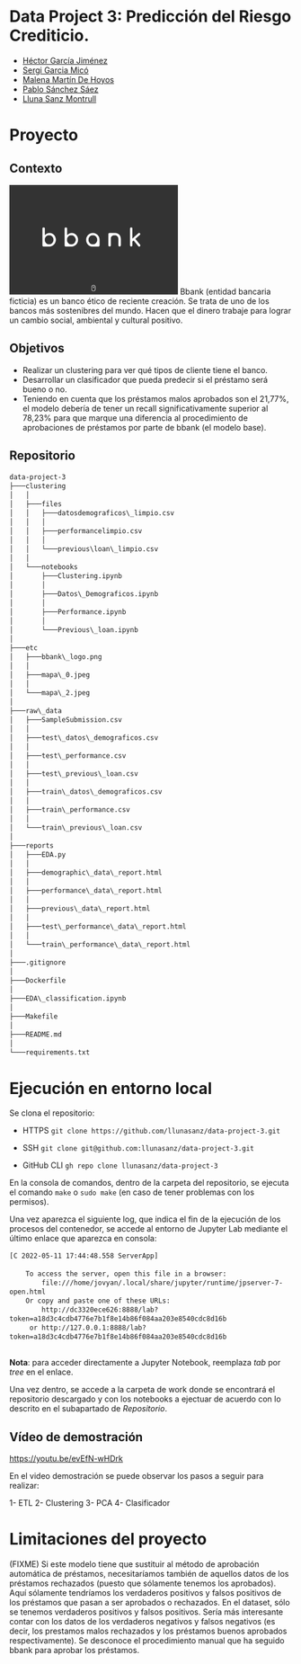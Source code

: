 # Data Project 3: Predicción del Riesgo Crediticio.

- [Héctor García Jiménez](https://www.linkedin.com/in/hhectorgarcia/)
- [Sergi Garcia Micó](https://www.linkedin.com/in/sergi-garcia-mic%C3%B3-6b4455161/)
- [Malena Martín De Hoyos](https://www.linkedin.com/in/malena-mart%C3%ADn-a027bb201/)
- [Pablo Sánchez Sáez](https://www.linkedin.com/in/pablo-s%C3%A1nchez-s%C3%A1ez/)
- [Lluna Sanz Montrull](https://www.linkedin.com/in/llunasmontrull/)

# Proyecto
## Contexto
<img src = "etc/bbank_logo.png" width="300">
Bbank (entidad bancaria ficticia) es un banco ético de reciente creación.
Se trata de uno de los bancos más sostenibres del mundo. Hacen que el dinero trabaje para lograr un cambio social, ambiental y cultural positivo.

## Objetivos

- Realizar un clustering para ver qué tipos de cliente tiene el banco.
- Desarrollar un clasificador que pueda predecir si el préstamo será bueno o no.
- Teniendo en cuenta que los préstamos malos aprobados son el 21,77%, el modelo debería de tener un recall significativamente superior al 78,23% para que marque una diferencia al procedimiento de aprobaciones de préstamos por parte de bbank (el modelo base).

## Repositorio

```
data-project-3
├───clustering
│   │
│   ├───files
│   │   ├───datosdemograficos\_limpio.csv
│   │   │
│   │   ├───performancelimpio.csv
│   │   │
│   │   └───previous\loan\_limpio.csv
│   │
│   └───notebooks
│       ├───Clustering.ipynb
│       │
│       ├───Datos\_Demograficos.ipynb
│       │
│       ├───Performance.ipynb
│       │
│       └───Previous\_loan.ipynb
│
├───etc
│   ├───bbank\_logo.png
│   │
│   ├───mapa\_0.jpeg
│   │
│   └───mapa\_2.jpeg
│
├───raw\_data
│   ├───SampleSubmission.csv
│   │
│   ├───test\_datos\_demograficos.csv
│   │
│   ├───test\_performance.csv
│   │
│   ├───test\_previous\_loan.csv
│   │
│   ├───train\_datos\_demograficos.csv
│   │
│   ├───train\_performance.csv
│   │
│   └───train\_previous\_loan.csv
│
├───reports
│   ├───EDA.py
│   │
│   ├───demographic\_data\_report.html
│   │
│   ├───performance\_data\_report.html
│   │
│   ├───previous\_data\_report.html
│   │
│   ├───test\_performance\_data\_report.html
│   │
│   └───train\_performance\_data\_report.html
│
├───.gitignore
│
├───Dockerfile
│
├───EDA\_classification.ipynb
│
├───Makefile
│
├───README.md
│
└───requirements.txt

```

# Ejecución en entorno local
Se clona el repositorio:
- HTTPS
`git clone https://github.com/llunasanz/data-project-3.git`

- SSH
`git clone git@github.com:llunasanz/data-project-3.git`

- GitHub CLI
`gh repo clone llunasanz/data-project-3`

En la consola de comandos, dentro de la carpeta del repositorio, se ejecuta el comando `make` o `sudo make` (en caso de tener problemas con los permisos).

Una vez aparezca el siguiente log, que indica el fin de la ejecución de los procesos del contenedor, se accede al entorno de Jupyter Lab mediante el último enlace que aparezca en consola:

```  
[C 2022-05-11 17:44:48.558 ServerApp]  
  
    To access the server, open this file in a browser:
        file:///home/jovyan/.local/share/jupyter/runtime/jpserver-7-open.html  
    Or copy and paste one of these URLs:  
        http://dc3320ece626:8888/lab?token=a18d3c4cdb4776e7b1f8e14b86f084aa203e8540cdc8d16b  
     or http://127.0.0.1:8888/lab?token=a18d3c4cdb4776e7b1f8e14b86f084aa203e8540cdc8d16b  
  
```
**Nota**: para acceder directamente a Jupyter Notebook, reemplaza *tab* por *tree* en el enlace.

Una vez dentro, se accede a la carpeta de work donde se encontrará el repositorio descargado y con los notebooks a ejectuar de acuerdo con lo descrito en el subapartado de *Repositorio*.

## Vídeo de demostración
https://youtu.be/evEfN-wHDrk

En el video demostración se puede observar los pasos a seguir para realizar:

1- ETL
2- Clustering
3- PCA
4- Clasificador

# Limitaciones del proyecto
(FIXME) Si este modelo tiene que sustituir al método de aprobación automática de préstamos, necesitaríamos también de aquellos datos de los préstamos rechazados (puesto que sólamente tenemos los aprobados). Aquí sólamente tendríamos los verdaderos positivos y falsos positivos de los préstamos que pasan a ser aprobados o rechazados. En el dataset, sólo se tenemos verdaderos positivos y falsos positivos. Sería más interesante contar con los datos de los verdaderos negativos y falsos negativos (es decir, los prestamos malos rechazados y los préstamos buenos aprobados respectivamente).
Se desconoce el procedimiento manual que ha seguido bbank para aprobar los préstamos.




